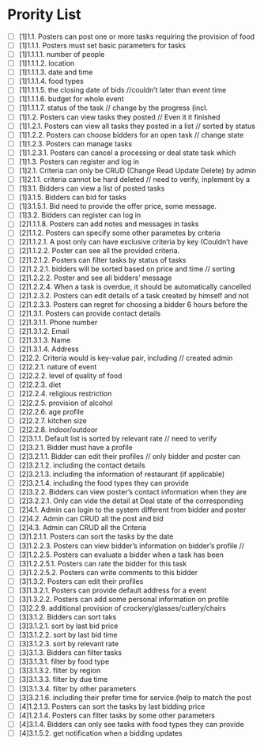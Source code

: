 # Prority List

- [ ] [1]1.1. Posters can post one or more tasks requiring the provision of food  
- [ ] [1]1.1.1. Posters must set basic parameters for tasks  
- [ ] [1]1.1.1.1. number of people  
- [ ] [1]1.1.1.2. location  
- [ ] [1]1.1.1.3. date and time  
- [ ] [1]1.1.1.4. food types  
- [ ] [1]1.1.1.5. the closing date of bids //couldn’t later than event time  
- [ ] [1]1.1.1.6. budget for whole event  
- [ ] [1]1.1.1.7. status of the task // change by the progress (incl.  
- [ ] [1]1.2. Posters can view tasks they posted // Even it it finished  
- [ ] [1]1.2.1. Posters can view all tasks they posted in a list // sorted by status  
- [ ] [1]1.2.2. Posters can choose bidders for an open task // change state  
- [ ] [1]1.2.3. Posters can manage tasks  
- [ ] [1]1.2.3.1. Posters can cancel a processing or deal state task which  
- [ ] [1]1.3. Posters can register and log in  
- [ ] [1]2.1. Criteria can only be CRUD (Change Read Update Delete) by admin  
- [ ] [1]2.1.1. criteria cannot be hard deleted // need to verify, inplement by a  
- [ ] [1]3.1. Bidders can view a list of posted tasks  
- [ ] [1]3.1.5. Bidders can bid for tasks  
- [ ] [1]3.1.5.1. Bid need to provide the offer price, some message.  
- [ ] [1]3.2. Bidders can register can log in  
- [ ] [2]1.1.1.8. Posters can add notes and messages in tasks  
- [ ] [2]1.1.2. Posters can specify some other parametes by criteria  
- [ ] [2]1.1.2.1. A post only can have exclusive criteria by key (Couldn’t have  
- [ ] [2]1.1.2.2. Poster can see all the provided criteria.  
- [ ] [2]1.2.1.2. Posters can filter tasks by status of tasks  
- [ ] [2]1.2.2.1. bidders will be sorted based on price and time // sorting  
- [ ] [2]1.2.2.2. Poster and see all bidders’ message  
- [ ] [2]1.2.2.4. When a task is overdue, it should be automatically cancelled  
- [ ] [2]1.2.3.2. Posters can edit details of a task created by himself and not  
- [ ] [2]1.2.3.3. Posters can regret for choosing a bidder 6 hours before the  
- [ ] [2]1.3.1. Posters can provide contact details  
- [ ] [2]1.3.1.1. Phone number  
- [ ] [2]1.3.1.2. Email  
- [ ] [2]1.3.1.3. Name  
- [ ] [2]1.3.1.4. Address  
- [ ] [2]2.2. Criteria would is key-value pair, including // created admin  
- [ ] [2]2.2.1. nature of event  
- [ ] [2]2.2.2. level of quality of food  
- [ ] [2]2.2.3. diet  
- [ ] [2]2.2.4. religious restriction  
- [ ] [2]2.2.5. provision of alcohol  
- [ ] [2]2.2.6. age profile  
- [ ] [2]2.2.7. kitchen size  
- [ ] [2]2.2.8. indoor/outdoor  
- [ ] [2]3.1.1. Default list is sorted by relevant rate // need to verify  
- [ ] [2]3.2.1. Bidder must have a profile  
- [ ] [2]3.2.1.1. Bidder can edit their profiles // only bidder and poster can  
- [ ] [2]3.2.1.2. including the contact details  
- [ ] [2]3.2.1.3. including the information of restaurant (if applicable)  
- [ ] [2]3.2.1.4. including the food types they can provide  
- [ ] [2]3.2.2. Bidders can view poster’s contact information when they are  
- [ ] [2]3.2.2.1. Only can vide the detail at Deal state of the corresponding  
- [ ] [2]4.1. Admin can login to the system different from bidder and poster  
- [ ] [2]4.2. Admin can CRUD all the post and bid  
- [ ] [2]4.3. Admin can CRUD all the Criteria  
- [ ] [3]1.2.1.1. Posters can sort the tasks by the date  
- [ ] [3]1.2.2.3. Posters can view bidder’s information on bidder’s profile //  
- [ ] [3]1.2.2.5. Posters can evaluate a bidder when a task has been  
- [ ] [3]1.2.2.5.1. Posters can rate the bidder for this task  
- [ ] [3]1.2.2.5.2. Posters can write comments to this bidder  
- [ ] [3]1.3.2. Posters can edit their profiles  
- [ ] [3]1.3.2.1. Posters can provide default address for a event  
- [ ] [3]1.3.2.2. Posters can add some personal information on profile  
- [ ] [3]2.2.9. additional provision of crockery/glasses/cutlery/chairs  
- [ ] [3]3.1.2. Bidders can sort taks  
- [ ] [3]3.1.2.1. sort by last bid price  
- [ ] [3]3.1.2.2. sort by last bid time  
- [ ] [3]3.1.2.3. sort by relevant rate  
- [ ] [3]3.1.3. Bidders can filter tasks  
- [ ] [3]3.1.3.1. filter by food type  
- [ ] [3]3.1.3.2. filter by region  
- [ ] [3]3.1.3.3. filter by due time  
- [ ] [3]3.1.3.4. filter by other parameters  
- [ ] [3]3.2.1.6. including their prefer time for service.(help to match the post  
- [ ] [4]1.2.1.3. Posters can sort the tasks by last bidding price  
- [ ] [4]1.2.1.4. Posters can filter tasks by some other parameters  
- [ ] [4]3.1.4. Bidders can only see tasks with food types they can provide  
- [ ] [4]3.1.5.2. get notification when a bidding updates  
